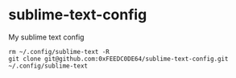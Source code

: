 # sublime-text-config
My sublime text config

```Shell
rm ~/.config/sublime-text -R
git clone git@github.com:0xFEEDC0DE64/sublime-text-config.git ~/.config/sublime-text
```
